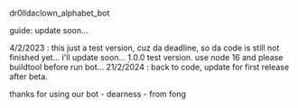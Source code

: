 dr0lldaclown_alphabet_bot

guide: update soon...

4/2/2023 : this just a test version, cuz da deadline, so da code is still not finished yet... i'll update soon... ̣1.0.0 test version. use node 16 and please buildtool before run bot... 
21/2/2024 : back to code, update for first release after beta.

thanks for using our bot - dearness - from fong
